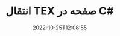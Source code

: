 ---
############################# Static ############################
layout: "auto-gen-merger"
date: 2022-10-25T12:08:55
draft: false
otherformats: vsdx vssm vssx vstm vstx vsx vtx xlam xls xlsb xlsm xlsx xlt xltm xltx xps

############################# Head ############################
head_title: "انتقال TEX صفحه در C#"
head_description: "صفحات درون یک سند TEX در C# را با استفاده از API ادغام اسناد به هر موقعیتی منتقل کنید."

############################# Header ############################
title: "انتقال TEX صفحه در C#"
description: "صفحات TEX را با چند خط کد .NET منتقل کنید."
bg_image: "https://cms.admin.containerize.com/templates/aspose/App_Themes/V3/images/bg/header1.png"
bg_overlay: false
button:
    enable: true
    icon: "fas fa-arrow-down"
    label: "دانلود آزمایشی رایگان"
    link: "https://downloads.groupdocs.com/merger/net"

############################# SubMenu ############################
submenu:
    enable: true

    left:
        img_alt: "GroupDocs.Merger for .NET"
        image: "https://cms.admin.containerize.com/templates/groupdocs/images/product-logos/90x90-noborder/groupdocs-merger-net.png"
        product: "GroupDocs.Merger"
        platform: ".NET"

    middle:
        button:

            # button loop
            - link: "https://apireference.groupdocs.com/merger/net"
              text: "مرجع API"

            # button loop
            - link: "https://github.com/groupdocs-merger"
              text: "نمونه های کد"

            # button loop
            - link: "https://products.groupdocs.app/merger/family"
              text: "دموهای زنده"

            # button loop
            - link: "https://purchase.groupdocs.com/pricing/merger/net"
              text: "قیمت گذاری"

    right:
        link_download: "https://downloads.groupdocs.com/merger"
        link_learn: "https://docs.groupdocs.com/merger/net"
        link_buy: "https://purchase.groupdocs.com"

############################# About ############################
about:
    enable: true
    title: "درباره GroupDocs.Merger for .NET API"
    content: |
        [GroupDocs.Merger for .NET](/fa/merger/net/) یک راه حل ساده برای ادغام و تقسیم ایمن بین طیف گسترده ای از قالب های سند از جمله PDF، Microsoft Office (Word، Excel، PowerPoint) ارائه می دهد. ، OneNote)، OpenDocument، HTML، تصاویر و بسیاری دیگر در برنامه های .NET. با افزودن تنها چند خط کد، چندین عملیات سند مانند جابجایی، حذف، چرخش، تعویض، استخراج یا تغییر جهت صفحات درون اسناد را انجام دهید. API ادغام اسناد همچنین از پیش نمایش صفحات سند به عنوان تصویر برای تجزیه و تحلیل ساختار سند، قالب بندی و محتوای صفحه پشتیبانی می کند.
        
        GroupDocs.Merger API یک انتخاب مناسب برای راه حل های شرکتی است که به ویژگی های جابجایی صفحه فایل نیاز دارد. این APIها در تمام سیستم عامل ها و پلتفرم های اصلی از جمله .NET Framework, .NET Standard, .NET Core, Mono به خوبی پشتیبانی می شوند.

############################# Steps ############################
steps:
    enable: true
    title_left: "انتقال TEX صفحات فایل در .NET"
    content_left: |
        [GroupDocs.Merger for .NET](/fa/merger/net/) با اجرای چند مرحله آسان، انتقال صفحات در فایل TEX را برای توسعه دهندگان C# آسان می‌کند. .
        
        * برای تعیین شماره صفحه فعلی و جدید، **MoveOptions** را راه اندازی کنید.
        * نمونه جدیدی از **Merger** ایجاد کنید و مسیر سند منبع را به عنوان پارامتر سازنده عبور دهید.
        * **MovePage** را فراخوانی کنید و شیء **MoveOptions** را پاس کنید.
        * *Save** را فراخوانی کنید و مسیر فایل را برای ذخیره سند حاصل مشخص کنید.

    title_right: "سیستم مورد نیاز"
    content_right: |
        APIهای GroupDocs.Merger for .NET در همه سیستم عامل ها و سیستم عامل های اصلی پشتیبانی می شوند. لطفا قبل از اجرای کد زیر، از نصب پیش نیازهای زیر بر روی سیستم خود اطمینان حاصل کنید.

        * سیستم عامل: مایکروسافت ویندوز، لینوکس، MacOS
        * محیط های توسعه: Visual Studio, Xamarin, MonoDevelop
        * چارچوب ها: .NET Framework, .NET Standard, .NET Core, Mono
        * آخرین نسخه GroupDocs.Merger for .NET را از [NuGet](https://www.nuget.org/packages/groupdocs.merger) دانلود کنید
         
    code: |
     {{% merger/additional-styles %}}
     {{< merger/code-merger title="نحوه جابجایی صفحات فایل TEX با استفاده از کد مثال C#">}}

        ```csharp    
        // صفحات فایل TEX را با استفاده از GroupDocs.Merger API منتقل کنید
        int pageNumber = 6;
        int newPageNumber = 1;

        // کلاس MoveOptions را برای تعیین شماره صفحه فعلی و جدید راه اندازی کنید
        MoveOptions moveOptions = new MoveOptions(pageNumber, newPageNumber);

        // ادغام فوری با سند ورودی TEX
        using (Merger merger = new Merger("input.tex"))
          {
            // متد MovePage را فراخوانی کنید و شی MoveOptions را به آن ارسال کنید
            merger.MovePage(moveOptions);
    
            // روش Save را فراخوانی کنید و مسیر فایل مورد نظر را برای ذخیره سند خروجی عبور دهید
            merger.Save("output.tex");
          }
        ```
     {{< /merger/code-merger >}}

############################# Demos ############################
demos:
    enable: true
    title: "نمایش های زنده - انتقال TEX صفحات به صورت آنلاین"
    content: |
       اکنون با بازدید از وب سایت [GroupDocs.Merger Live Demos](https://products.groupdocs.app/splitter/move-pages/tex) صفحات فایل TEX را جابه جا کنید.
       نسخه ی نمایشی زنده دارای مزایای زیر است.
        
############################# About Formats ############################
about_formats:
    enable: true

############################# More Formats ############################
more_formats:
    enable: true
    title: "صفحات سایر قالب‌های سند را جابه‌جا کنید"
    content: |
        اسناد .NET ادغام و تقسیم API برای قالب‌های فایل و تصاویر. برخی از فرمت های فایل محبوب را همانطور که در زیر ذکر شده است جابه جا کنید.

############################# Back to top ###############################
back_to_top:
    enable: true
---